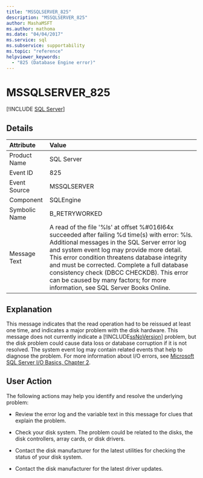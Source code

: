 ```yaml
---
title: "MSSQLSERVER_825"
description: "MSSQLSERVER_825"
author: MashaMSFT
ms.author: mathoma
ms.date: "04/04/2017"
ms.service: sql
ms.subservice: supportability
ms.topic: "reference"
helpviewer_keywords:
  - "825 (Database Engine error)"
---
```

# MSSQLSERVER_825
 [!INCLUDE [SQL Server](../../includes/applies-to-version/sqlserver.md)]
  
## Details  
  
| Attribute | Value |  
| :-------- | :---- |  
|Product Name|SQL Server|  
|Event ID|825|  
|Event Source|MSSQLSERVER|  
|Component|SQLEngine|  
|Symbolic Name|B_RETRYWORKED|  
|Message Text|A read of the file '%ls' at offset %#016I64x succeeded after failing %d time(s) with error: %ls. Additional messages in the SQL Server error log and system event log may provide more detail. This error condition threatens database integrity and must be corrected. Complete a full database consistency check (DBCC CHECKDB). This error can be caused by many factors; for more information, see SQL Server Books Online.|  
  
## Explanation  
This message indicates that the read operation had to be reissued at least one time, and indicates a major problem with the disk hardware. This message does not currently indicate a [!INCLUDE[ssNoVersion](../../includes/ssnoversion-md.md)] problem, but the disk problem could cause data loss or database corruption if it is not resolved. The system event log may contain related events that help to diagnose the problem. For more information about I/O errors, see [Microsoft SQL Server I/O Basics, Chapter 2](/previous-versions/sql/sql-server-2005/administrator/cc917726(v=technet.10)).  
  
## User Action  
The following actions may help you identify and resolve the underlying problem:  
  
-   Review the error log and the variable text in this message for clues that explain the problem.  
  
-   Check your disk system. The problem could be related to the disks, the disk controllers, array cards, or disk drivers.  
  
-   Contact the disk manufacturer for the latest utilities for checking the status of your disk system.  
  
-   Contact the disk manufacturer for the latest driver updates.  
  
